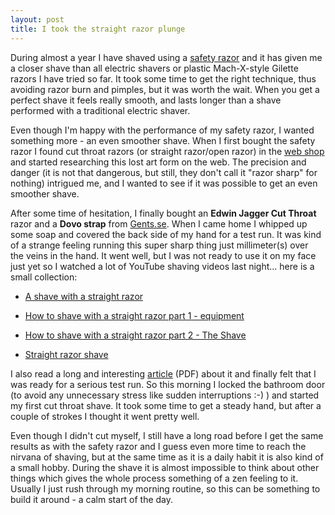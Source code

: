 ```yaml
---
layout: post
title: I took the straight razor plunge
---
```


During almost a year I have shaved using a [safety razor](http://en.wikipedia.org/wiki/Safety_razor) and it has given me a closer shave than all electric shavers or plastic Mach-X-style Gilette razors I have tried so far. It took some time to get the right technique, thus avoiding razor burn and pimples, but it was worth the wait. When you get a perfect shave it feels really smooth, and lasts longer than a shave performed with a traditional electric shaver.

Even though I'm happy with the performance of my safety razor, I wanted something more - an even smoother shave. When I first bought the safety razor I found cut throat razors (or straight razor/open razor) in the [web shop](http://www.gents.se) and started researching this lost art form on the web. The precision and danger (it is not that dangerous, but still, they don't call it "razor sharp" for nothing) intrigued me, and I wanted to see if it was possible to get an even smoother shave.

After some time of hesitation, I finally bought an **Edwin Jagger Cut Throat** razor and a **Dovo strap** from [Gents.se](http://www.gents.se). When I came home I whipped up some soap and covered the back side of my hand for a test run. It was kind of a strange feeling running this super sharp thing just millimeter(s) over the veins in the hand. It went well, but I was not ready to use it on my face just yet so I watched a lot of YouTube shaving videos last night... here is a small collection:

	
  * [A shave with a straight razor](http://www.youtube.com/watch?v=Jvu1F4f7bdQ)

	
  * [How to shave with a straight razor part 1 - equipment](http://www.youtube.com/watch?v=JUK56EqF-B0)

	
  * [How to shave with a straight razor part 2 - The Shave](http://www.youtube.com/watch?v=iLbpe62bubk)

	
  * [Straight razor shave](http://www.youtube.com/watch?v=aI4ak1lJgY4)


I also read a long and interesting [article](http://www.shavemyface.com/downloads/The-Straight-Razor-Shave.pdf) (PDF) about it and finally felt that I was ready for a serious test run. So this morning I locked the bathroom door (to avoid any unnecessary stress like sudden interruptions :-) ) and started my first cut throat shave. It took some time to get a steady hand, but after a couple of strokes I thought it went pretty well.

Even though I didn't cut myself, I still have a long road before I get the same results as with the safety razor and I guess even more time to reach the nirvana of shaving, but at the same time as it is a daily habit it is also kind of a small hobby. During the shave it is almost impossible to think about other things which gives the whole process something of a zen feeling to it. Usually I just rush through my morning routine, so this can be something to build it around - a calm start of the day.

